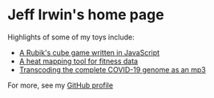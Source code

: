 
<link rel="shortcut icon" type="image/png" href="favicon.png">

</div><!-- ends .full-width that started in _includes/header.html -->

# Jeff Irwin's home page

Highlights of some of my toys include:

- [A Rubik's cube game written in JavaScript](rubik-js/)
- [A heat mapping tool for fitness data](https://github.com/JeffIrwin/maph)
- [Transcoding the complete COVID-19 genome as an mp3](https://github.com/JeffIrwin/music-of-the-sars)

For more, see my [GitHub profile](https://github.com/JeffIrwin)

